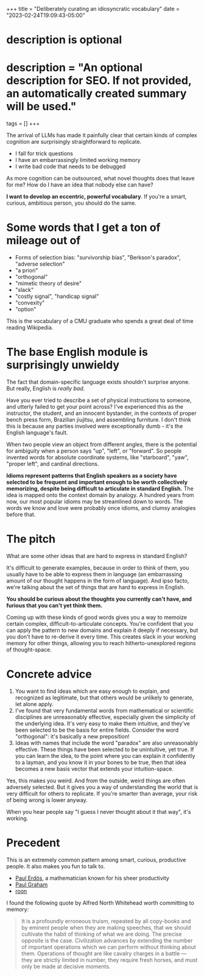 +++
title = "Deliberately curating an idiosyncratic vocabulary"
date = "2023-02-24T19:09:43-05:00"

#
# description is optional
#
# description = "An optional description for SEO. If not provided, an automatically created summary will be used."
tags = []
+++

The arrival of LLMs has made it painfully clear that certain kinds of complex cognition are surprisingly straightforward to replicate. 
* I fall for trick questions
* I have an embarrassingly limited working memory
* I write bad code that needs to be debugged

As more cognition can be outsourced, what novel thoughts does that leave for me? How do I have an idea that nobody else can have?

**I want to develop an eccentric, powerful vocabulary**. If you're a smart, curious, ambitious person, you should do the same.

# Some words that I get a ton of mileage out of

* Forms of selection bias: "survivorship bias", "Berkson's paradox", "adverse selection"
* "a priori"
* "orthogonal"
* "mimetic theory of desire"
* "slack"
* "costly signal", "handicap signal"
* "convexity"
* "option"

This is the vocabulary of a CMU graduate who spends a great deal of time reading Wikipedia. 

# The base English module is surprisingly unwieldy

The fact that domain-specific language exists shouldn't surprise anyone. But really, English is *really bad*.

Have you ever tried to describe a set of physical instructions to someone, and utterly failed to get your point across? I've experienced this as the instructor, the student, and an innocent bystander, in the contexts of proper bench press form, Brazilian jiujitsu, and assembling furniture. I don't think this is because any parties involved were exceptionally dumb - it's the English language's fault.

When two people view an object from different angles, there is the potential for ambiguity when a person says "up", "left", or "forward". So people invented words for absolute coordinate systems, like "starboard", "yaw", "proper left", and cardinal directions.

**Idioms represent patterns that English speakers as a society have selected to be frequent and important enough to be worth collectively memorizing, despite being difficult to articulate in standard English.** The idea is mapped onto the context domain by analogy. A hundred years from now, our most popular idioms may be streamlined down to words. The words we know and love were probably once idioms, and clumsy analogies before that.

# The pitch

What are some other ideas that are hard to express in standard English? 

It's difficult to generate examples, because in order to think of them, you usually have to be able to express them in language (an embarrassing amount of our thought happens in the form of language). And ipso facto, we're talking about the set of things that are hard to express in English.

**You should be curious about the thoughts you currently can't have, and furious that you can't yet think them.**

Coming up with these kinds of good words gives you a way to memoize certain complex, difficult-to-articulate concepts. You're confident that you can apply the pattern to new domains and explain it deeply if necessary, but you don't have to re-derive it every time. This creates slack in your working memory for other things, allowing you to reach hitherto-unexplored regions of thought-space.

# Concrete advice

1. You want to find ideas which are easy enough to explain, and recognized as legitimate, but that others would be unlikely to generate, let alone apply. 
2. I've found that very fundamental words from mathematical or scientific disciplines are unreasonably effective, especially given the simplicity of the underlying idea. It's very easy to make them intuitive, and they've been selected to be the basis for entire fields. Consider the word "orthogonal": it's basically a new preposition!
3. Ideas with names that include the word "paradox" are also unreasonably effective. These things have been selected to be unintuitive, yet true. If you can learn the idea, to the point where you can explain it confidently to a layman, and you know it in your bones to be true, then that idea becomes a new basis vector that extends your intuition-space. 

Yes, this makes you weird. And from the outside, weird things are often adversely selected. But it gives you a way of understanding the world that is very difficult for others to replicate. If you're smarter than average, your risk of being wrong is lower anyway.

When you hear people say "I guess I never thought about it that way", it's working.

# Precedent

This is an extremely common pattern among smart, curious, productive people. It also makes you fun to talk to.

* [Paul Erdös](https://matt-rickard.com/erdos-vocab), a mathematician known for his sheer productivity
* [Paul Graham](http://www.paulgraham.com/gh.html#:~:text=Several%20friends%20mentioned,shrinks%20the%20court.)
* [roon](https://roonscape.substack.com/p/a-song-of-shapes-and-words)

I found the following quote by Alfred North Whitehead worth committing to memory:
> It is a profoundly erroneous truism, repeated by all copy-books and by eminent people when they are making speeches, that we should cultivate the habit of thinking of what we are doing. The precise opposite is the case. Civilization advances by extending the number of important operations which we can perform without thinking about them. Operations of thought are like cavalry charges in a battle — they are strictly limited in number, they require fresh horses, and must only be made at decisive moments.
